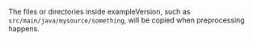 The files or directories inside exampleVersion, such as `src/main/java/mysource/something`, will be copied when preprocessing happens.